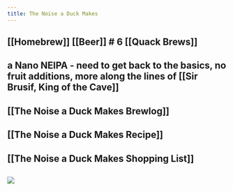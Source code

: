 ```yaml
---
title: The Noise a Duck Makes
---
```


## [[Homebrew]] [[Beer]] # 6 [[Quack Brews]]

## a Nano NEIPA - need to get back to the basics, no fruit additions, more along the lines of [[Sir Brusif, King of the Cave]]

## [[The Noise a Duck Makes Brewlog]]

## [[The Noise a Duck Makes Recipe]]

## [[The Noise a Duck Makes Shopping List]]

## ![](https://nonsense.tiv.today/posts/2020/04/thenoiseaduckmakes.png)
